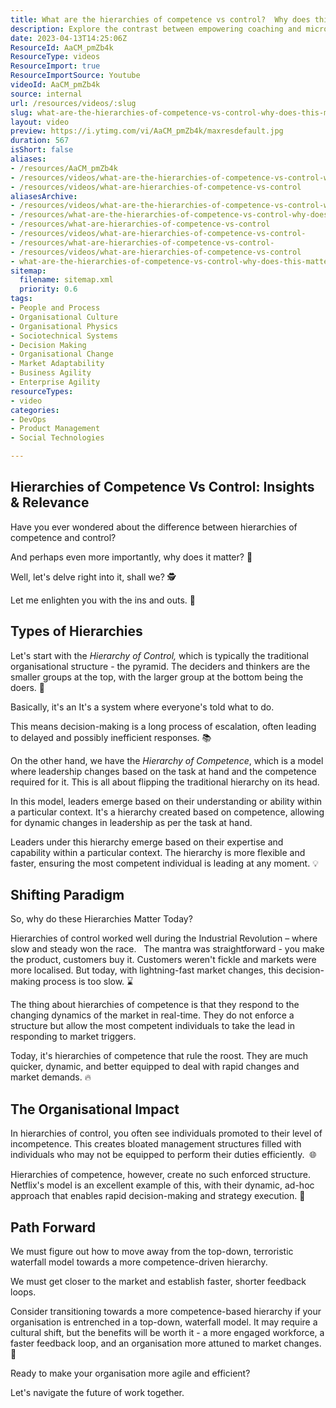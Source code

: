 ```yaml
---
title: What are the hierarchies of competence vs control?  Why does this matter?
description: Explore the contrast between empowering coaching and micromanagement in hierarchies of competence vs control with Martin Hinshelwood.
date: 2023-04-13T14:25:06Z
ResourceId: AaCM_pmZb4k
ResourceType: videos
ResourceImport: true
ResourceImportSource: Youtube
videoId: AaCM_pmZb4k
source: internal
url: /resources/videos/:slug
slug: what-are-the-hierarchies-of-competence-vs-control-why-does-this-matter
layout: video
preview: https://i.ytimg.com/vi/AaCM_pmZb4k/maxresdefault.jpg
duration: 567
isShort: false
aliases:
- /resources/AaCM_pmZb4k
- /resources/videos/what-are-the-hierarchies-of-competence-vs-control-why-does-this-matter
- /resources/videos/what-are-hierarchies-of-competence-vs-control
aliasesArchive:
- /resources/videos/what-are-the-hierarchies-of-competence-vs-control-why-does-this-matter
- /resources/what-are-the-hierarchies-of-competence-vs-control-why-does-this-matter
- /resources/what-are-hierarchies-of-competence-vs-control
- /resources/videos/what-are-hierarchies-of-competence-vs-control-
- /resources/what-are-hierarchies-of-competence-vs-control-
- /resources/videos/what-are-hierarchies-of-competence-vs-control
- what-are-the-hierarchies-of-competence-vs-control-why-does-this-matter
sitemap:
  filename: sitemap.xml
  priority: 0.6
tags:
- People and Process
- Organisational Culture
- Organisational Physics
- Sociotechnical Systems
- Decision Making
- Organisational Change
- Market Adaptability
- Business Agility
- Enterprise Agility
resourceTypes:
- video
categories:
- DevOps
- Product Management
- Social Technologies

---
```

## Hierarchies of Competence Vs Control: Insights & Relevance

Have you ever wondered about the difference between hierarchies of competence and control?

And perhaps even more importantly, why does it matter? 💭

Well, let's delve right into it, shall we? 🕵️

Let me enlighten you with the ins and outs. 🚀

## Types of Hierarchies

Let's start with the _Hierarchy of Control,_ which is typically the traditional organisational structure - the pyramid. The deciders and thinkers are the smaller groups at the top, with the larger group at the bottom being the doers. 🧩

Basically, it's an It's a system where everyone's told what to do.

This means decision-making is a long process of escalation, often leading to delayed and possibly inefficient responses. 📚

On the other hand, we have the _Hierarchy of Competence_, which is a model where leadership changes based on the task at hand and the competence required for it. This is all about flipping the traditional hierarchy on its head.

In this model, leaders emerge based on their understanding or ability within a particular context. It's a hierarchy created based on competence, allowing for dynamic changes in leadership as per the task at hand.

Leaders under this hierarchy emerge based on their expertise and capability within a particular context. The hierarchy is more flexible and faster, ensuring the most competent individual is leading at any moment. 💡

## Shifting Paradigm

So, why do these Hierarchies Matter Today?

Hierarchies of control worked well during the Industrial Revolution – where slow and steady won the race.   The mantra was straightforward - you make the product, customers buy it. Customers weren't fickle and markets were more localised. But today, with lightning-fast market changes, this decision-making process is too slow. ⌛

The thing about hierarchies of competence is that they respond to the changing dynamics of the market in real-time. They do not enforce a structure but allow the most competent individuals to take the lead in responding to market triggers.

Today, it's hierarchies of competence that rule the roost. They are much quicker, dynamic, and better equipped to deal with rapid changes and market demands. 🔥

## The Organisational Impact

In hierarchies of control, you often see individuals promoted to their level of incompetence. This creates bloated management structures filled with individuals who may not be equipped to perform their duties efficiently.  🌐

Hierarchies of competence, however, create no such enforced structure. Netflix's model is an excellent example of this, with their dynamic, ad-hoc approach that enables rapid decision-making and strategy execution. 🎯

## Path Forward

We must figure out how to move away from the top-down, terroristic waterfall model towards a more competence-driven hierarchy.

We must get closer to the market and establish faster, shorter feedback loops.

Consider transitioning towards a more competence-based hierarchy if your organisation is entrenched in a top-down, waterfall model. It may require a cultural shift, but the benefits will be worth it - a more engaged workforce, a faster feedback loop, and an organisation more attuned to market changes. 💪

Ready to make your organisation more agile and efficient?

Let's navigate the future of work together.
